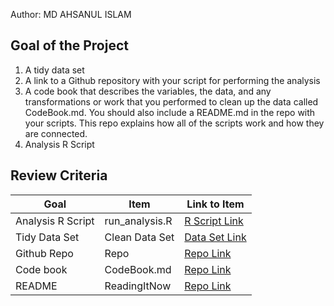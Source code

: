 Author: MD AHSANUL ISLAM

## Goal of the Project
1. A tidy data set 
2. A link to a Github repository with your script for performing the analysis 
3. A code book that describes the variables, the data, and any transformations or work that you performed to clean up the data called CodeBook.md. You should also include a README.md in the repo with your scripts. This repo explains how all of the scripts work and how they are connected.
4. Analysis R Script

## Review Criteria

Goal | Item | Link to Item
--- | --- | ---
Analysis R Script |  run_analysis.R |  [R Script Link](https://github.com/AhsanHimel/Coursera-Getting-and-Cleaning-Data-JHU/blob/main/Project/run_analysis.R "run_analysis.R")
Tidy Data Set |  Clean Data Set |  [Data Set Link](https://github.com/AhsanHimel/Coursera-Getting-and-Cleaning-Data-JHU/blob/main/Project/tidyData.csv "tidyData.csv")
Github Repo | Repo |  [Repo Link](https://github.com/AhsanHimel/Coursera-Getting-and-Cleaning-Data-JHU "Click Here to go to the repository")
Code book | CodeBook.md |  [Repo Link]( "CodeBook.md")
README | ReadingItNow |  [Repo Link](https://github.com/AhsanHimel/Coursera-Getting-and-Cleaning-Data-JHU/Project/README.md "README.md")
